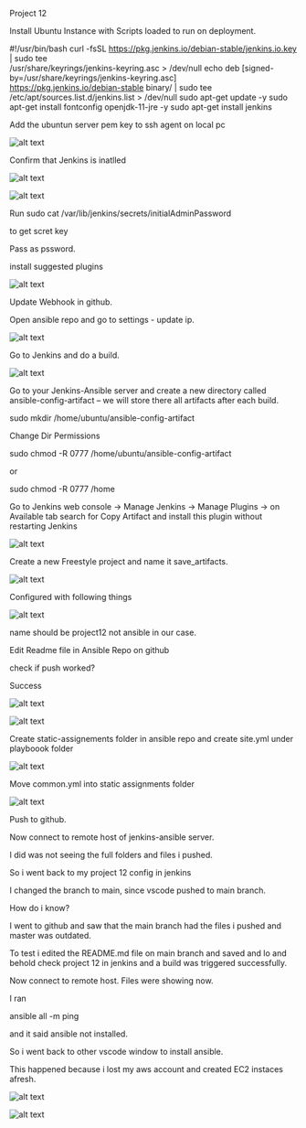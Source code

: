 Project 12

Install Ubuntu Instance with Scripts loaded to run on deployment.

#!/usr/bin/bash
curl -fsSL https://pkg.jenkins.io/debian-stable/jenkins.io.key | sudo tee \
 /usr/share/keyrings/jenkins-keyring.asc > /dev/null
echo deb [signed-by=/usr/share/keyrings/jenkins-keyring.asc] \
    https://pkg.jenkins.io/debian-stable binary/ | sudo tee \
    /etc/apt/sources.list.d/jenkins.list > /dev/null
sudo apt-get update -y
  sudo apt-get install fontconfig openjdk-11-jre -y
  sudo apt-get install jenkins

  
  Add the ubuntun server pem key to ssh agent on local pc


![alt text](./sshadd.png)

Confirm that Jenkins is inatlled


![alt text](./seejenkins.png)


![alt text](./jjp.png)


Run sudo cat /var/lib/jenkins/secrets/initialAdminPassword

to get scret key

Pass as pssword.

install suggested plugins

![alt text](./plugins.png)


Update Webhook in github.

Open ansible repo and go to settings - update ip.


![alt text](./webby.png)

Go to Jenkins and do a build.

![alt text](./build.png)

Go to your Jenkins-Ansible server and create a new directory called ansible-config-artifact – we will store there all artifacts after each build.

sudo mkdir /home/ubuntu/ansible-config-artifact

Change Dir Permissions

sudo chmod -R 0777 /home/ubuntu/ansible-config-artifact

or 

sudo chmod -R 0777 /home

Go to Jenkins web console -> Manage Jenkins -> Manage Plugins -> on Available tab search for Copy Artifact and install this plugin without restarting Jenkins

![alt text](./artifact.png)

Create a new Freestyle project and name it save_artifacts.


![alt text](./save.png)


Configured with following things

![alt text](./trigger.png)

name should be project12 not ansible in our case.

Edit Readme file in Ansible Repo on github

check if push worked?

Success

![alt text](./7.png)


![alt text](./77.png)

Create static-assignements folder in ansible repo
and create site.yml under playboook folder


![alt text](./see.png)

Move common.yml into static assignments folder


![alt text](./move.png)

Push to github.

Now connect to remote host of jenkins-ansible server.

I did was not seeing the full folders and files i pushed.

So i went back to my project 12 config in jenkins

I changed the branch to main, since vscode pushed to main branch.

How do i know?

I went to github and saw that the main branch had the files i pushed and master was outdated.

To test i edited the README.md file on main branch and saved and lo and behold check project 12 in jenkins and a build was triggered successfully.

Now connect to remote host. Files were showing now.

I ran

ansible all -m ping

and it said ansible not installed.

So i went back to other vscode window to install ansible.

This happened because i lost my aws account and created EC2 instaces afresh.

![alt text](./ansicbleconfig.png)

![alt text](./ass.png)


